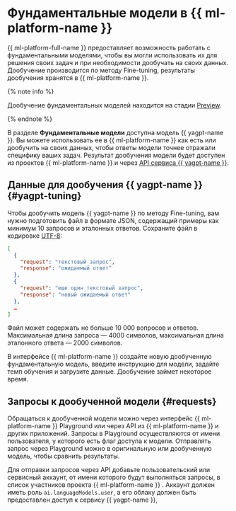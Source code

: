 # Фундаментальные модели в {{ ml-platform-name }}

{{ ml-platform-full-name }} предоставляет возможность работать с фундаментальными моделями, чтобы вы могли использовать их для решения своих задач и при необходимости дообучать на своих данных. Дообучение производится по методу Fine-tuning, результаты дообучения хранятся в {{ ml-platform-name }}.

{% note info %}

Дообучение фундаментальных моделей находится на стадии [Preview](../../../overview/concepts/launch-stages.md).

{% endnote %}

В разделе **Фундаментальные модели** доступна модель {{ yagpt-name }}. Вы можете использовать ее в {{ ml-platform-name }} как есть или дообучить на своих данных, чтобы ответы модели точнее отражали специфику ваших задач. Результат дообучения модели будет доступен из проектов {{ ml-platform-name }} и через [API сервиса {{ yagpt-name }}](../../../yandexgpt/api-ref/authentication.md). 

## Данные для дообучения {{ yagpt-name }} {#yagpt-tuning}

Чтобы дообучить модель {{ yagpt-name }} по методу Fine-tuning, вам нужно подготовить файл в формате JSON, содержащий примеры как минимум 10 запросов и эталонных ответов. Сохраните файл в кодировке [UTF-8](https://ru.wikipedia.org/wiki/UTF-8):

```json
[
  {
    "request": "текстовый запрос",
    "response": "ожидаемый ответ"
  },
  {
    "request": "еще один текстовый запрос",
    "response": "новый ожидаемый ответ"
  },
  …
]
```

Файл может содержать не больше 10 000 вопросов и ответов. Максимальная длина запроса — 4000 символов, максимальная длина эталонного ответа — 2000 символов. 

В интерфейсе {{ ml-platform-name }} создайте новую дообученную фундаментальную модель, введите инструкцию для модели, задайте темп обучения и загрузите данные. Дообучение займет некоторое время.

## Запросы к дообученной модели {#requests}

Обращаться к дообученной модели можно через интерфейс {{ ml-platform-name }} Playground или через API из {{ ml-platform-name }} и других приложений. Запросы в Playground осуществляются от имени пользователя, у которого есть флаг доступа к модели. Отправлять запрос через Playground можно в оригинальную или дообученную модель, чтобы сравнить результаты.

Для отправки запросов через API добавьте пользовательский или сервисный аккаунт, от имени которого будут выполняться запросы, в список участников проекта {{ ml-platform-name }} . Аккаунт должен иметь роль `ai.languageModels.user`, а его облаку должен быть предоставлен доступ к сервису {{ yagpt-name }},
